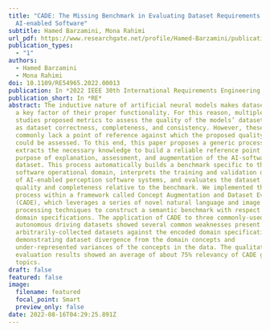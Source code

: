 ```yaml
---
title: "CADE: The Missing Benchmark in Evaluating Dataset Requirements of
  AI-enabled Software"
subtitle: Hamed Barzamini, Mona Rahimi
url_pdf: https://www.researchgate.net/profile/Hamed-Barzamini/publication/365120599_CADE_The_Missing_Benchmark_in_Evaluating_Dataset_Requirements_of_AI-enabled_Software/links/63d5f44bc465a873a267858c/CADE-The-Missing-Benchmark-in-Evaluating-Dataset-Requirements-of-AI-enabled-Software.pdf
publication_types:
  - "1"
authors:
  - Hamed Barzamini
  - Mona Rahimi
doi: 10.1109/RE54965.2022.00013
publication: In *2022 IEEE 30th International Requirements Engineering Conference*
publication_short: In *RE*
abstract: The inductive nature of artificial neural models makes dataset quality
  a key factor of their proper functionality. For this reason, multiple research
  studies proposed metrics to assess the quality of the models’ datasets, such
  as dataset correctness, completeness, and consistency. However, these studies
  commonly lack a point of reference against which the proposed quality metrics
  could be assessed. To this end, this paper proposes a generic process that
  extracts the necessary knowledge to build a reliable reference point for the
  purpose of explanation, assessment, and augmentation of the AI-software
  dataset. This process automatically builds a benchmark specific to the
  software operational domain, interprets the training and validation datasets
  of AI-enabled perception software systems, and evaluates the dataset semantic
  quality and completeness relative to the benchmark. We implemented this
  process within a framework called Concept Augmentation and Dataset Evaluation
  (CADE), which leverages a series of novel natural language and image
  processing techniques to construct a semantic benchmark with respect to the
  domain specifications. The application of CADE to three commonly-used
  autonomous driving datasets showed several common weaknesses present in the
  arbitrarily-collected datasets against the encoded domain specifications,
  demonstrating dataset divergence from the domain concepts and
  under-represented variances of the concepts in the data. The qualitative
  evaluation results showed an average of about 75% relevancy of CADE generated
  topics.
draft: false
featured: false
image:
  filename: featured
  focal_point: Smart
  preview_only: false
date: 2022-08-16T04:29:25.891Z
---
```

